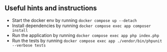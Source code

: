 ## Useful hints and instructions

- Start the docker env by running `docker compose up --detach`
- Install dependencies by running `docker compose exec app composer install`
- Run the application by running `docker compose exec app php index.php`
- Run the tests by running `docker compose exec app ./vendor/bin/phpunit --verbose tests`
